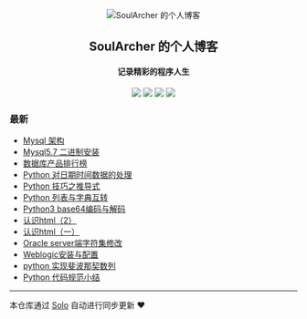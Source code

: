 <p align="center"><img alt="SoulArcher 的个人博客" src="https://static.b3log.org/images/brand/solo-32.png"></p><h2 align="center">
SoulArcher 的个人博客
</h2>

<h4 align="center">记录精彩的程序人生</h4>
<p align="center"><a title="SoulArcher 的个人博客" target="_blank" href="https://github.com/mfengling/solo-blog"><img src="https://img.shields.io/github/last-commit/mfengling/solo-blog.svg?style=flat-square&color=FF9900"></a>
<a title="GitHub repo size in bytes" target="_blank" href="https://github.com/mfengling/solo-blog"><img src="https://img.shields.io/github/repo-size/mfengling/solo-blog.svg?style=flat-square"></a>
<a title="Solo Version" target="_blank" href="https://github.com/88250/solo/releases"><img src="https://img.shields.io/badge/solo-4.1.0-f1e05a.svg?style=flat-square&color=blueviolet"></a>
<a title="Hits" target="_blank" href="https://github.com/88250/hits"><img src="https://hits.b3log.org/mfengling/solo-blog.svg"></a></p>

### 最新

* [Mysql 架构](https://qinjiao.fun/articles/2020/07/15/1594825498195.html)
* [Mysql5.7 二进制安装](https://qinjiao.fun/articles/2020/06/28/1593318020743.html)
* [数据库产品排行榜](https://qinjiao.fun/articles/2020/06/27/1593269773595.html)
* [Python 对日期时间数据的处理](https://qinjiao.fun/articles/2020/06/18/1592444412942.html)
* [Python 技巧之推导式](https://qinjiao.fun/articles/2020/06/17/1592387976537.html)
* [Python 列表与字典互转](https://qinjiao.fun/articles/2020/06/17/1592386565698.html)
* [Python3 base64编码与解码](https://qinjiao.fun/articles/2020/06/17/1592358094419.html)
* [认识html（2）](https://qinjiao.fun/articles/2020/06/16/1592320549307.html)
* [认识html（一）](https://qinjiao.fun/articles/2020/06/15/1592232581161.html)
* [Oracle server端字符集修改](https://qinjiao.fun/articles/2020/06/14/1592144242183.html)
* [Weblogic安装与配置](https://qinjiao.fun/articles/2020/06/14/1592144056341.html)
* [python 实现斐波那契数列](https://qinjiao.fun/articles/2020/06/10/1591799841763.html)
* [Python 代码规范小结 ](https://qinjiao.fun/articles/2020/06/09/1591716059669.html)



---

本仓库通过 [Solo](https://github.com/88250/solo) 自动进行同步更新 ❤️ 